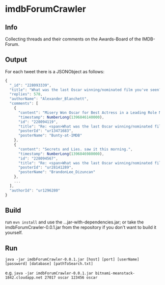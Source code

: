 # imdbForumCrawler
## Info
Collecting threads and their comments on the Awards-Board of the IMDB-Forum.
## Output
For each tweet there is a JSONObject as follows:
```javascript
{
  "_id": "228093339",
  "title": "What was the last Oscar winning/nominated film you've seen?",
  "replies": 578,
  "authorName": "Alexander_Blanchett",
  "comments": [
    {
      "content": "Misery Won Oscar for Best Actress in a Leading Role My Rating - 7/10.",
      "timestamp": NumberLong(1396846140000),
      "id": "228094119",
      "title": "Re: <span>What was the last Oscar winning/nominated film you've seen?</span>",
      "posterId": "ur13471683",
      "posterName": "Bunty-at-IMDB"
    },
    {
      "content": "Secrets and Lies. saw it this morning.",
      "timestamp": NumberLong(1396846980000),
      "id": "228094567",
      "title": "Re: <span>What was the last Oscar winning/nominated film you've seen?</span>",
      "posterId": "ur28141289",
      "posterName": "BrandonLee_Dizuncan"
    },
    ...
  ],
  "authorId": "ur1296280"
}
```
## Build
run `mvn install` and use the ...jar-with-dependencies.jar; or take the imdbForumCrawler-0.0.1.jar from the repository if you don't want to build it yourself.
## Run
`java -jar imdbForumCrawler-0.0.1.jar [host] [port] [userName] [password] [database] [pathToSearch.txt]`

e.g. `java -jar imdbForumCrawler-0.0.1.jar bitnami-meanstack-1842.cloudapp.net 27017 oscar 123456 oscar`

